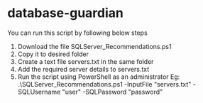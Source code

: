 # database-guardian

You can run this script by following below steps

1. Download the file SQLServer_Recommendations.ps1
2. Copy it to desired folder
3. Create a text file servers.txt in the same folder
4. Add the required server details to servers.txt
5. Run the script using PowerShell as an administrator
Eg: .\SQLServer_Recommendations.ps1 -InputFile "servers.txt" -SQLUsername "user" -SQLPassword "password"

